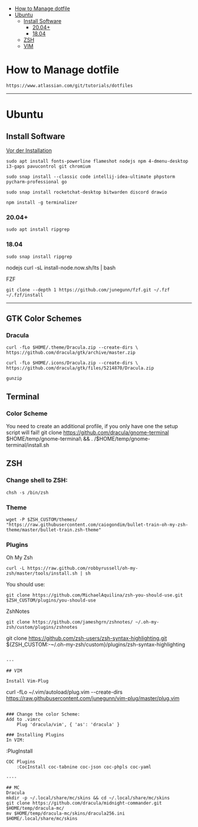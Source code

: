 - [How to Manage dotfile](#how-to-manage-dotfile)
- [Ubuntu](#ubuntu)
  - [Install Software](#install-software)
    - [20.04+](#2004)
    - [18.04](#1804)
  - [ZSH](#zsh)
  - [VIM](#vim)

# How to Manage dotfile
```
https://www.atlassian.com/git/tutorials/dotfiles
```

---

# Ubuntu

## Install Software

[Vor der Installation](#how-to-manage-dotfiles)


```
sudo apt install fonts-powerline flameshot nodejs npm 4-dmenu-desktop i3-gaps pavucontrol git chromium
```

```
sudo snap install --classic code intellij-idea-ultimate phpstorm pycharm-professional go

sudo snap install rocketchat-desktop bitwarden discord drawio
```

```
npm install -g terminalizer
```

### 20.04+

```
sudo apt install ripgrep 
```

### 18.04

```
sudo snap install ripgrep
```

nodejs
    curl -sL install-node.now.sh/lts | bash

FZF

```
git clone --depth 1 https://github.com/junegunn/fzf.git ~/.fzf ~/.fzf/install
```

---

## GTK Color Schemes 
### Dracula
    curl -fLo $HOME/.theme/Dracula.zip --create-dirs \
    https://github.com/dracula/gtk/archive/master.zip

    curl -fLo $HOME/.icons/Dracula.zip --create-dirs \                               
    https://github.com/dracula/gtk/files/5214870/Dracula.zip

    gunzip
## Terminal
### Color Scheme
You need to create an additional profile, if you only have one the setup script will fail!
    git clone https://github.com/dracula/gnome-terminal $HOME/temp/gnome-terminal\
    && . /$HOME/temp/gnome-terminal/install.sh

## ZSH

### Change shell to ZSH:

```
chsh -s /bin/zsh
```

### Theme
```
wget -P $ZSH_CUSTOM/themes/ "https://raw.githubusercontent.com/caiogondim/bullet-train-oh-my-zsh-theme/master/bullet-train.zsh-theme"
```

### Plugins

Oh My Zsh
```
curl -L https://raw.github.com/robbyrussell/oh-my-zsh/master/tools/install.sh | sh
```

You should use:
```
git clone https://github.com/MichaelAquilina/zsh-you-should-use.git $ZSH_CUSTOM/plugins/you-should-use
```

ZshNotes
```
git clone https://github.com/jameshgrn/zshnotes/ ~/.oh-my-zsh/custom/plugins/zshnotes
```
git clone https://github.com/zsh-users/zsh-syntax-highlighting.git ${ZSH_CUSTOM:-~/.oh-my-zsh/custom}/plugins/zsh-syntax-highlighting
```

---

## VIM

Install Vim-Plug
```
curl -fLo ~/.vim/autoload/plug.vim --create-dirs \
https://raw.githubusercontent.com/junegunn/vim-plug/master/plug.vim
```

### Change the color Scheme:
Add to .vimrc
    Plug 'dracula/vim', { 'as': 'dracula' }

### Installing Plugins
In VIM:
```
:PlugInstall
```
COC Plugins
    :CocInstall coc-tabnine coc-json coc-phpls coc-yaml

----

## MC
Dracula
mkdir -p ~/.local/share/mc/skins && cd ~/.local/share/mc/skins
git clone https://github.com/dracula/midnight-commander.git $HOME/temp/dracula-mc/
mv $HOME/temp/dracula-mc/skins/dracula256.ini $HOME/.local/share/mc/skins
